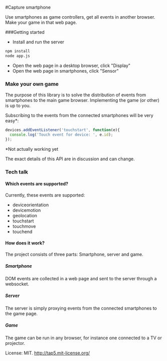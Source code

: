 #Capture smartphone

Use smartphones as game controllers, get all events in another browser. Make your game in that web page. 


###Getting started

* Install and run the server
```sh
npm install
node app.js
```

* Open the web page in a desktop browser, click "Display"
* Open the web page in smartphones, click "Sensor"

### Make your own game

The purpose of this library is to solve the distribution of events from smartphones to the 
main game browser. Implementing the game (or other) is up to you. 

Subscribing to the events from the connected smartphones will be very easy*: 

```javascript
devices.addEventListener('touchstart', function(e){
  console.log('Touch event for device: ', e.id);
});
```

*Not actually working yet

The exact details of this API are in discussion and can change. 

### Tech talk

#### Which events are supported?

Currently, these events are supported: 

* deviceorientation
* devicemotion
* geolocation
* touchstart
* touchmove
* touchend

#### How does it work? 

The project consists of three parts: Smartphone, server and game.

##### Smartphone

DOM events are collected in a web page and sent to the server through a websocket. 

##### Server 

The server is simply proxying events from the connected smartphones to the game page. 

##### Game

The game can be run in any browser, for instance one connected to a TV or projector. 


License: MIT. 
http://tap5.mit-license.org/